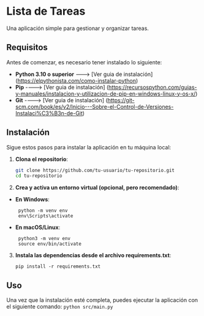# Lista de Tareas

Una aplicación simple para gestionar y organizar tareas.

## Requisitos

Antes de comenzar, es necesario tener instalado lo siguiente: 
- **Python 3.10 o superior** ---> [Ver guia de instalación] (https://elpythonista.com/como-instalar-python)
- **Pip** ----> [Ver guia de instalación] (https://recursospython.com/guias-y-manuales/instalacion-y-utilizacion-de-pip-en-windows-linux-y-os-x/) 
- **Git** ----> [Ver guia de instalación] (https://git-scm.com/book/es/v2/Inicio---Sobre-el-Control-de-Versiones-Instalaci%C3%B3n-de-Git)

## Instalación

Sigue estos pasos para instalar la aplicación en tu máquina local:

1. **Clona el repositorio**:
   ```bash
   git clone https://github.com/tu-usuario/tu-repositorio.git
   cd tu-repositorio

2. **Crea y activa un entorno virtual (opcional, pero recomendado)**:
    
- **En Windows**:
  ```
   python -m venv env
   env\Scripts\activate
  ```
- **En macOS/Linux**:
  ```
   python3 -m venv env
   source env/bin/activate
   ```
    
3. **Instala las dependencias desde el archivo requirements.txt**:
    ```
   pip install -r requirements.txt
    ```

## Uso

Una vez que la instalación esté completa, puedes ejecutar la aplicación con el siguiente comando:
    ```
    python src/main.py
    ```